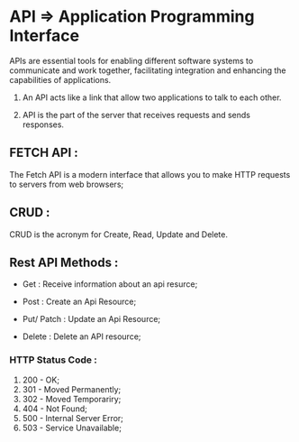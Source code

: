 # API => Application Programming Interface

APIs are essential tools for enabling different software systems to communicate and work together, facilitating integration and enhancing the capabilities of applications.

1. An API acts like a link that allow two applications to talk to each other.

2. API is the part of the server that receives requests and sends responses. 



## FETCH API : 
The Fetch API is a modern interface that allows you to make HTTP requests to servers from web browsers;  


## CRUD :
CRUD is the acronym for Create, Read, Update and Delete.

## Rest API Methods : 
* Get : Receive information about an api resurce;

* Post : Create an Api Resource;

* Put/ Patch : Update an Api Resource;

* Delete : Delete an API resource;



### HTTP Status Code :
1. 200 - OK;
2. 301 - Moved Permanently;
3. 302 - Moved Temporariry;
4. 404 - Not Found;
5. 500 - Internal Server Error;
6. 503 - Service Unavailable;